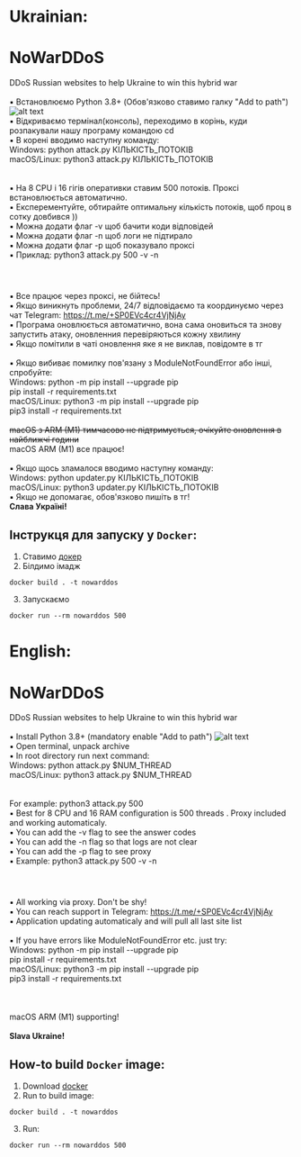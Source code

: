 
# <b1>Ukrainian:</b1> 
# NoWarDDoS
DDoS Russian websites to help Ukraine to win this hybrid war
<br />
<br />▪ Встановлюємо Python 3.8+ (Обов'язково ставимо галку "Add to path")
![alt text](https://miro.medium.com/max/1344/0*7nOyowsPsGI19pZT.png)
<br />▪ Відкриваємо термінал(консоль), переходимо в корінь, куди розпакували нашу програму командою cd
<br />▪ В корені вводимо наступну команду: 
<br />  Windows: python attack.py КІЛЬКІСТЬ_ПОТОКІВ
<br />  macOS/Linux: python3 attack.py КІЛЬКІСТЬ_ПОТОКІВ
<br />  
<br />▪ На 8 CPU і 16 гігів оперативки ставим 500 потоків. Проксі встановлюється автоматично. 
<br />▪ Експерементуйте, обтирайте оптимальну кількість потоків, щоб проц в сотку довбився ))
<br />▪ Можна додати флаг -v щоб бачити коди відповідей
<br />▪ Можна додати флаг -n щоб логи не підтирало
<br />▪ Можна додати флаг -p щоб показувало проксі
<br />▪ Приклад: python3 attack.py 500 -v -n
<br />
#
<br />▪ Все працює через проксі, не бійтесь!
<br />▪ Якщо виникнуть проблеми, 24/7 відповідаємо та координуємо через чат Telegram: https://t.me/+SP0EVc4cr4VjNjAy
<br />▪ Програма оновлюється автоматично, вона сама оновиться та знову запустить атаку, оновленния перевіряються кожну хвилину
<br />▪ Якщо помітили в чаті оновлення яке я не виклав, повідомте в тг
<br />
<br />▪ Якщо вибиває помилку пов'язану з ModuleNotFoundError aбо інші, спробуйте:
<br />    Windows: python -m pip install --upgrade pip
<br />             pip install -r requirements.txt
<br />    macOS/Linux: python3 -m pip install --upgrade pip
<br />                 pip3 install -r requirements.txt
<br />
<br />    ~~macOS з ARM (M1) тимчасово не підтримується, очікуйте оновлення в найближчі години~~
<br />    macOS ARM (M1) все працює!
<br />
<br />▪ Якщо щось зламалося вводимо наступну команду:
<br />  Windows: python updater.py КІЛЬКІСТЬ_ПОТОКІВ
<br />  macOS/Linux: python3 updater.py КІЛЬКІСТЬ_ПОТОКІВ
<br />▪ Якщо не допомагає, обов'язково пишіть в тг!
<br />**Слава Україні!**

## Інструкця для запуску у `Docker`:
1. Ставимо [докер](https://www.docker.com/)
2. Білдимо імадж
```shell
docker build . -t nowarddos
```
3. Запускаємо
```shell
docker run --rm nowarddos 500
```


# <b1>English:</b1> 


# NoWarDDoS
DDoS Russian websites to help Ukraine to win this hybrid war
<br />
<br />▪ Install Python 3.8+ (mandatory enable "Add to path")
![alt text](https://miro.medium.com/max/1344/0*7nOyowsPsGI19pZT.png)
<br />▪ Open terminal, unpack archive
<br />▪ In root directory run next command: 
<br />  Windows: python attack.py $NUM_THREAD
<br />  macOS/Linux: python3 attack.py $NUM_THREAD
<br />  
<br />  For example: python3 attack.py 500
<br />▪ Best for 8 CPU and 16 RAM configuration is 500 threads . Proxy included and working automaticaly. 
<br />▪ You can add the -v flag to see the answer codes
<br />▪ You can add the -n flag so that logs are not clear
<br />▪ You can add the -p flag to see proxy
<br />▪ Example: python3 attack.py 500 -v -n
<br />
#
<br />▪ All working via proxy. Don't be shy!
<br />▪ You can reach support in Telegram: https://t.me/+SP0EVc4cr4VjNjAy
<br />▪ Application updating automaticaly and will pull all last site list
<br />
<br />▪ If you have errors like ModuleNotFoundError etc. just try:
<br />    Windows: python -m pip install --upgrade pip
<br />             pip install -r requirements.txt
<br />    macOS/Linux: python3 -m pip install --upgrade pip
<br />                 pip3 install -r requirements.txt
<br />
<br />  
<br />    macOS ARM (M1) supporting!
<br />
<br />**Slava Ukraine!**

## How-to build `Docker` image:
1. Download [docker](https://www.docker.com/)
2. Run to build image: 
```shell
docker build . -t nowarddos
```
3. Run:
```shell
docker run --rm nowarddos 500
```
